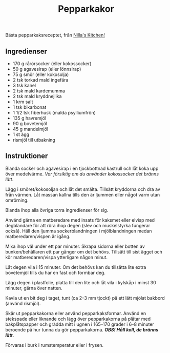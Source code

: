 ﻿---
title: Pepparkakor
slug: pepparkakor
tags: [Bakverk]
---

Bästa pepparkaksreceptet, från [Nilla's Kitchen!](https://nillaskitchen.com/2016/11/15/mina-basta-glutenfria-pepparkakor/)

## Ingredienser

* 170 g rårörsocker (eller kokossocker)
* 50 g agavesirap (eller lönnsirap)
* 75 g smör (eller kokosolja)
* 2 tsk torkad mald ingefära
* 3 tsk kanel
* 2 tsk mald kardemumma
* 2 tsk mald kryddnejlika
* 1 krm salt
* 1 tsk bikarbonat
* 1 1/2 tsk fiberhusk (malda psylliumfrön)
* 135 g havremjöl
* 90 g bovetemjöl
* 45 g mandelmjöl
* 1 st ägg
* rismjöl till utbakning

## Instruktioner

Blanda socker och agavesirap i en tjockbottnad kastrull och låt koka upp över medelvärme. *Var försiktig om du använder kokossocker det bränns lätt*.

Lägg i smöret/kokosoljan och låt det smälta. Tillsätt kryddorna och dra av från värmen. Låt massan kallna tills den är ljummen eller något varm utan omrörning.

Blanda ihop alla övriga torra ingredienser för sig.

Använd gärna en matberedare med insats för kaksmet eller elvisp med degblandare för att röra ihop degen (slev och muskelstyrka fungerar också). Häll den ljumma sockerblandningen i mjölblandningen medan matberedaren/vispen är igång.

Mixa ihop väl under ett par minuter. Skrapa sidorna eller botten av bunken/behållaren ett par gånger om det behövs. Tillsätt till sist ägget och kör matberedaren/vispa ytterligare någon minut.

Låt degen vila i 15 minuter. Om det behövs kan du tillsätta lite extra bovetemjöl tills du har en fast och formbar deg.

Lägg degen i plastfolie, platta till den lite och låt vila i kylskåp i minst 30 minuter, gärna över natten.

Kavla ut en bit deg i taget, tunt (ca 2–3 mm tjockt) på ett lätt mjölat bakbord (använd rismjöl).

Skär ut pepparkakorna eller använd pepparkaksformar. Använd en stekspade eller liknande och lägg över pepparkakorna på plåtar med bakplåtspapper och grädda mitt i ugnen i 165–170 grader i 6–8 minuter beroende på hur tunna du gör pepparkakorna. ***OBS! Håll koll, de bränns lätt***.

Förvaras i burk i rumstemperatur eller i frysen.
